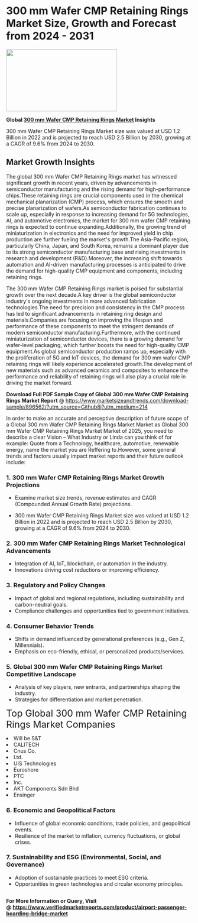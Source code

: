 <H1>300 mm Wafer CMP Retaining Rings Market Size, Growth and Forecast from 2024 - 2031</H1><img class="aligncenter size-medium wp-image-584254" src="https://thirdeyenews.in/wp-content/uploads/2024/09/Global-Market-Research-300x168.jpeg" alt="" width="300" height="168" /><p><strong>Global&nbsp;<a href="https://www.marketsizeandtrends.com/download-sample/896562/?utm_source=Github8j?utm_medium=214">300 mm Wafer CMP Retaining Rings Market</a> Insights</strong></p><p>300 mm Wafer CMP Retaining Rings Market size was valued at USD 1.2 Billion in 2022 and is projected to reach USD 2.5 Billion by 2030, growing at a CAGR of 9.6% from 2024 to 2030.</p><p><h2>Market Growth Insights</h2> <p>The global 300 mm Wafer CMP Retaining Rings market has witnessed significant growth in recent years, driven by advancements in semiconductor manufacturing and the rising demand for high-performance chips.These retaining rings are crucial components used in the chemical mechanical planarization (CMP) process, which ensures the smooth and precise planarization of wafers.As semiconductor fabrication continues to scale up, especially in response to increasing demand for 5G technologies, AI, and automotive electronics, the market for 300 mm wafer CMP retaining rings is expected to continue expanding.Additionally, the growing trend of miniaturization in electronics and the need for improved yield in chip production are further fueling the market's growth.The Asia-Pacific region, particularly China, Japan, and South Korea, remains a dominant player due to its strong semiconductor manufacturing base and rising investments in research and development (R&D).Moreover, the increasing shift towards automation and AI-driven manufacturing processes is anticipated to drive the demand for high-quality CMP equipment and components, including retaining rings.</p> <p>The 300 mm Wafer CMP Retaining Rings market is poised for substantial growth over the next decade.A key driver is the global semiconductor industry's ongoing investments in more advanced fabrication technologies.The need for precision and consistency in the CMP process has led to significant advancements in retaining ring design and materials.Companies are focusing on improving the lifespan and performance of these components to meet the stringent demands of modern semiconductor manufacturing.Furthermore, with the continued miniaturization of semiconductor devices, there is a growing demand for wafer-level packaging, which further boosts the need for high-quality CMP equipment.As global semiconductor production ramps up, especially with the proliferation of 5G and IoT devices, the demand for 300 mm wafer CMP retaining rings will likely experience accelerated growth.The development of new materials such as advanced ceramics and composites to enhance the performance and reliability of retaining rings will also play a crucial role in driving the market forward.</p> <p><span class=""><strong>Download Full PDF Sample Copy of Global 300 mm Wafer CMP Retaining Rings Market Report</strong> @ <a href="https://www.marketsizeandtrends.com/download-sample/896562/?utm_source=Github8j?utm_medium=214" target="_blank">https://www.marketsizeandtrends.com/download-sample/896562/?utm_source=Github8j?utm_medium=214</a></span></p><p>In order to make an accurate and perceptive description of future scope of a Global&nbsp;300 mm Wafer CMP Retaining Rings Market Market as Global&nbsp;300 mm Wafer CMP Retaining Rings Market Market of 2025, you need to describe a clear Vision &ndash; What Industry or Linda can you think of for example: Quote from a Technology, healthcare, automotive, renewable energy, name the market you are Reffering to.However, some general trends and factors usually impact market reports and their future outlook include:</p><h3>1.&nbsp;<strong>300 mm Wafer CMP Retaining Rings Market Growth Projections</strong></h3><ul><li>Examine market size trends, revenue estimates and CAGR (Compounded Annual Growth Rate) projections.</li><li><p>300 mm Wafer CMP Retaining Rings Market size was valued at USD 1.2 Billion in 2022 and is projected to reach USD 2.5 Billion by 2030, growing at a CAGR of 9.6% from 2024 to 2030.</p></li></ul><h3>2.&nbsp;<strong>300 mm Wafer CMP Retaining Rings Market Technological Advancements</strong></h3><ul><li>Integration of AI, IoT, blockchain, or automation in the industry.</li><li>Innovations driving cost reductions or improving efficiency.</li></ul><h3>3.&nbsp;<strong>Regulatory and Policy Changes</strong></h3><ul><li>Impact of global and regional regulations, including sustainability and carbon-neutral goals.</li><li>Compliance challenges and opportunities tied to government initiatives.</li></ul><h3>4.&nbsp;<strong>Consumer Behavior Trends</strong></h3><ul><li>Shifts in demand influenced by generational preferences (e.g., Gen Z, Millennials).</li><li>Emphasis on eco-friendly, ethical, or personalized products/services.</li></ul><h3>5.&nbsp;<strong>Global 300 mm Wafer CMP Retaining Rings Market Competitive Landscape</strong></h3><ul><li>Analysis of key players, new entrants, and partnerships shaping the industry.</li><li>Strategies for differentiation and market penetration.</li></ul><p data-pm-slice="1 1 []"><span style="color: inherit; font-family: inherit; font-size: 25px;">Top Global 300 mm Wafer CMP Retaining Rings Market Companies</span></p><div class="" data-test-id=""><p><li>Will be S&T</li><li> CALITECH</li><li> Cnus Co.</li><li> Ltd.</li><li> UIS Technologies</li><li> Euroshore</li><li> PTC</li><li> Inc.</li><li> AKT Components Sdn Bhd</li><li> Ensinger</li></p></div><h3>6.&nbsp;<strong>Economic and Geopolitical Factors</strong></h3><ul><li>Influence of global economic conditions, trade policies, and geopolitical events.</li><li>Resilience of the market to inflation, currency fluctuations, or global crises.</li></ul><h3>7.&nbsp;<strong>Sustainability and ESG (Environmental, Social, and Governance)</strong></h3><ul><li>Adoption of sustainable practices to meet ESG criteria.</li><li>Opportunities in green technologies and circular economy principles.</li></ul><h2><strong style="font-size: 14px;">For More Information or Query, Visit @&nbsp;</strong><a style="background-color: #ffffff; font-size: 14px;" href="https://www.marketsizeandtrends.com/report/300-mm-wafer-cmp-retaining-rings-market/" target="_blank">https://www.verifiedmarketreports.com/product/airport-passenger-boarding-bridge-market</a></h2>